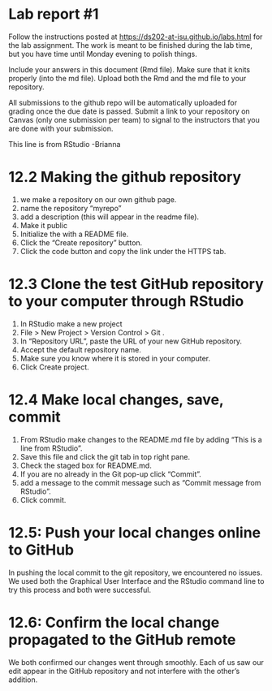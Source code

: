 
<!-- README.md is generated from README.Rmd. Please edit the README.Rmd file -->

# Lab report \#1

Follow the instructions posted at
<https://ds202-at-isu.github.io/labs.html> for the lab assignment. The
work is meant to be finished during the lab time, but you have time
until Monday evening to polish things.

Include your answers in this document (Rmd file). Make sure that it
knits properly (into the md file). Upload both the Rmd and the md file
to your repository.

All submissions to the github repo will be automatically uploaded for
grading once the due date is passed. Submit a link to your repository on
Canvas (only one submission per team) to signal to the instructors that
you are done with your submission.

This line is from RStudio -Brianna

# 12.2 Making the github repository

1.  we make a repository on our own github page.
2.  name the repository “myrepo”
3.  add a description (this will appear in the readme file).
4.  Make it public
5.  Initialize the with a README file.
6.  Click the “Create repository” button.
7.  Click the code button and copy the link under the HTTPS tab.

# 12.3 Clone the test GitHub repository to your computer through RStudio

1.  In RStudio make a new project
2.  File \> New Project \> Version Control \> Git .
3.  In “Repository URL”, paste the URL of your new GitHub repository.
4.  Accept the default repository name.
5.  Make sure you know where it is stored in your computer.
6.  Click Create project.

# 12.4 Make local changes, save, commit

1.  From RStudio make changes to the README.md file by adding “This is a
    line from RStudio”.
2.  Save this file and click the git tab in top right pane.
3.  Check the staged box for README.md.
4.  If you are no already in the Git pop-up click “Commit”.
5.  add a message to the commit message such as “Commit message from
    RStudio”.
6.  Click commit.

# 12.5: Push your local changes online to GitHub

In pushing the local commit to the git repository, we encountered no
issues. We used both the Graphical User Interface and the RStudio
command line to try this process and both were successful.

# 12.6: Confirm the local change propagated to the GitHub remote

We both confirmed our changes went through smoothly. Each of us saw our
edit appear in the GitHub repository and not interfere with the other’s
addition.
